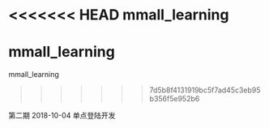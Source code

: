 <<<<<<< HEAD
mmall_learning
=======
# mmall_learning
mmall_learning
>>>>>>> 7d5b8f4131919bc5f7ad45c3eb95b356f5e952b6


第二期
2018-10-04 单点登陆开发
